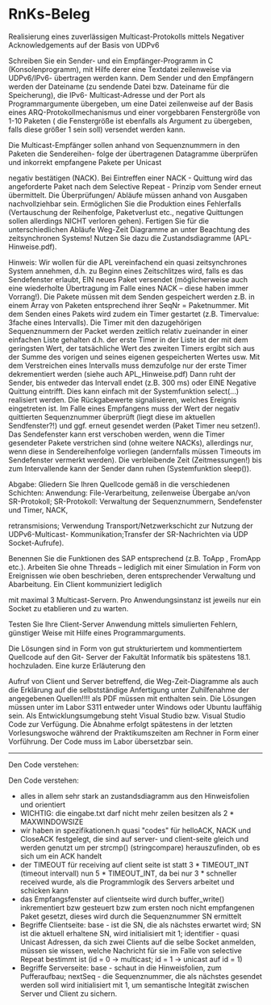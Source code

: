 # RnKs-Beleg

Realisierung eines zuverlässigen Multicast-Protokolls mittels Negativer Acknowledgements auf der Basis von UDPv6

Schreiben Sie ein Sender- und ein Empfänger-Programm in C (Konsolenprogramm), mit Hilfe
derer eine Textdatei zeilenweise via UDPv6/IPv6- übertragen werden kann. Dem Sender und den
Empfängern werden der Dateiname (zu sendende Datei bzw. Dateiname für die Speicherung), die
IPv6- Multicast-Adresse und der Port als Programmargumente übergeben, um eine Datei
zeilenweise auf der Basis eines ARQ-Protokollmechanismus und einer vorgebbaren Fenstergröße
von 1-10 Paketen ( die Fenstergröße ist ebenfalls als Argument zu übergeben, falls diese größer 1
sein soll) versendet werden kann.

Die Multicast-Empfänger sollen anhand von Sequenznummern in den Paketen die Sendereihen-
folge der übertragenen Datagramme überprüfen und inkorrekt empfangene Pakete per Unicast

negativ bestätigen (NACK). Bei Eintreffen einer NACK - Quittung wird das angeforderte Paket
nach dem Selective Repeat - Prinzip vom Sender erneut übermittelt. Die Überprüfungen/ Abläufe
müssen anhand von Ausgaben nachvollziehbar sein. Ermöglichen Sie die Produktion eines
Fehlerfalls (Vertauschung der Reihenfolge, Paketverlust etc., negative Quittungen sollen allerdings
NICHT verloren gehen).
Fertigen Sie für die unterschiedlichen Abläufe Weg-Zeit Diagramme an unter Beachtung des
zeitsynchronen Systems! Nutzen Sie dazu die Zustandsdiagramme (APL-Hinweise.pdf).

Hinweis:
Wir wollen für die APL vereinfachend ein quasi zeitsynchrones System annehmen, d.h. zu Beginn
eines Zeitschlitzes wird, falls es das Sendefenster erlaubt, EIN neues Paket versendet
(möglicherweise auch eine wiederholte Übertragung im Falle eines NACK – diese haben immer
Vorrang!). Die Pakete müssen mit dem Senden gespeichert werden z.B. in einem Array von
Paketen entsprechend ihrer SeqNr = Paketnummer. Mit dem Senden eines Pakets wird zudem ein
Timer gestartet (z.B. Timervalue: 3fache eines Intervalls).
Die Timer mit den dazugehörigen Sequenznummern der Packet werden zeitlich relativ zueinander
in einer einfachen Liste gehalten d.h. der erste Timer in der Liste ist der mit dem geringsten Wert,
der tatsächliche Wert des zweiten Timers ergibt sich aus der Summe des vorigen und seines
eigenen gespeicherten Wertes usw. Mit dem Verstreichen eines Intervalls muss demzufolge nur der
erste Timer dekrementiert werden (siehe auch APL_Hinweise.pdf)
Dann ruht der Sender, bis entweder das Intervall endet (z.B. 300 ms) oder EINE Negative Quittung
eintrifft. Dies kann einfach mit der Systemfunktion select(...) realisiert werden. Die Rückgabewerte
signalisieren, welches Ereignis eingetreten ist. Im Falle eines Empfangens muss der Wert der
negativ quittierten Sequenznummer überprüft (liegt diese im aktuellen Sendfenster?!) und ggf.
erneut gesendet werden (Paket Timer neu setzen!). Das Sendefenster kann erst verschoben werden,
wenn die Timer gesendeter Pakete verstrichen sind (ohne weitere NACKs), allerdings nur, wenn
diese in Sendereihenfolge vorliegen (andernfalls müssen Timeouts im Sendefenster vermerkt
werden).
Die verbleibende Zeit (Zeitmessungen!) bis zum Intervallende kann der Sender dann ruhen
(Systemfunktion sleep()).

Abgabe:
Gliedern Sie Ihren Quellcode gemäß in die verschiedenen Schichten:
Anwendung: File-Verarbeitung, zeilenweise Übergabe an/von SR-Protokoll;
SR-Protokoll: Verwaltung der Sequenznummern, Sendefenster und Timer, NACK,

retransmisions; Verwendung Transport/Netzwerkschicht zur Nutzung der UDPv6-Multicast-
Kommunikation;Transfer der SR-Nachrichten via UDP Socket-Aufrufe).

Benennen Sie die Funktionen des SAP entsprechend (z.B. ToApp , FromApp etc.).
Arbeiten Sie ohne Threads – lediglich mit einer Simulation in Form von Ereignissen wie oben
beschrieben, deren entsprechender Verwaltung und Abarbeitung. Ein Client kommuniziert lediglich

mit maximal 3 Multicast-Servern. Pro Anwendungsinstanz ist jeweils nur ein Socket zu etablieren
und zu warten.

Testen Sie Ihre Client-Server Anwendung mittels simulierten Fehlern, günstiger Weise mit Hilfe
eines Programmarguments.

Die Lösungen sind in Form von gut strukturiertem und kommentiertem Quellcode auf den Git-
Server der Fakultät Informatik bis spätestens 18.1. hochzuladen. Eine kurze Erläuterung den

Aufruf von Client und Server betreffend, die Weg-Zeit-Diagramme als auch die Erklärung
auf die selbstständige Anfertigung unter Zuhilfenahme der angegebenen Quellen!!!! als PDF
müssen mit enthalten sein. Die Lösungen müssen unter im Labor S311 entweder unter Windows
oder Ubuntu lauffähig sein. Als Entwicklungsumgebung steht Visual Studio bzw. Visual Studio
Code zur Verfügung.
Die Abnahme erfolgt spätestens in der letzten Vorlesungswoche während der Praktikumszeiten am
Rechner in Form einer Vorführung. Der Code muss im Labor übersetzbar sein.

--------------------------------

Den Code verstehen:

Den Code verstehen:
* alles in allem sehr stark an zustandsdiagramm aus den Hinweisfolien und orientiert
* WICHTIG: die eingabe.txt darf nicht mehr zeilen besitzen als 2 * MAXWINDOWSIZE
* wir haben in spezifikationen.h quasi "codes" für helloACK, NACK und CloseACK festgelegt, die sind auf server- und client-seite gleich und werden genutzt um per strcmp() (stringcompare) herauszufinden, ob es sich um ein ACK handelt
* der TIMEOUT für receiving auf client seite ist statt 3 * TIMEOUT_INT (timeout intervall) nun 5 * TIMEOUT_INT, da bei nur 3 * schneller received wurde, als die Programmlogik des Servers arbeitet und schicken kann
* das Empfangsfenster auf clientseite wird durch buffer_write() inkrementiert bzw gesteuert bzw zum ersten noch nicht empfangenen Paket gesetzt, dieses wird durch die Sequenznummer SN ermittelt
* Begriffe Clientseite: base - ist die SN, die als nächstes erwartet wird; SN ist die aktuell erhaltene SN, wird initialisiert mit 1; identifier - quasi Unicast Adressen, da sich zwei Clients auf die selbe Socket anmelden, müssen sie wissen, welche Nachricht für sie im Falle von selective Repeat bestimmt ist (id = 0 -> multicast; id = 1 -> unicast auf id = 1)
* Begriffe Serverseite: base - schaut in die Hinweisfolien, zum Pufferaufbau; nextSeq - die Sequenznummer, die als nächstes gesendet werden soll wird initialisiert mit 1, um semantische Integität zwischen Server und Client zu sichern.

